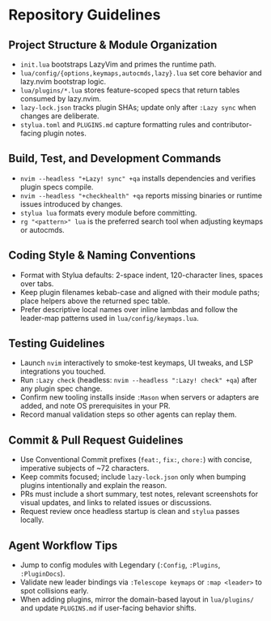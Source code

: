 # Repository Guidelines

## Project Structure & Module Organization
- `init.lua` bootstraps LazyVim and primes the runtime path.
- `lua/config/{options,keymaps,autocmds,lazy}.lua` set core behavior and lazy.nvim bootstrap logic.
- `lua/plugins/*.lua` stores feature-scoped specs that return tables consumed by lazy.nvim.
- `lazy-lock.json` tracks plugin SHAs; update only after `:Lazy sync` when changes are deliberate.
- `stylua.toml` and `PLUGINS.md` capture formatting rules and contributor-facing plugin notes.

## Build, Test, and Development Commands
- `nvim --headless "+Lazy! sync" +qa` installs dependencies and verifies plugin specs compile.
- `nvim --headless "+checkhealth" +qa` reports missing binaries or runtime issues introduced by changes.
- `stylua lua` formats every module before committing.
- `rg "<pattern>" lua` is the preferred search tool when adjusting keymaps or autocmds.

## Coding Style & Naming Conventions
- Format with Stylua defaults: 2-space indent, 120-character lines, spaces over tabs.
- Keep plugin filenames kebab-case and aligned with their module paths; place helpers above the returned spec table.
- Prefer descriptive local names over inline lambdas and follow the leader-map patterns used in `lua/config/keymaps.lua`.

## Testing Guidelines
- Launch `nvim` interactively to smoke-test keymaps, UI tweaks, and LSP integrations you touched.
- Run `:Lazy check` (headless: `nvim --headless ":Lazy! check" +qa`) after any plugin spec change.
- Confirm new tooling installs inside `:Mason` when servers or adapters are added, and note OS prerequisites in your PR.
- Record manual validation steps so other agents can replay them.

## Commit & Pull Request Guidelines
- Use Conventional Commit prefixes (`feat:`, `fix:`, `chore:`) with concise, imperative subjects of ~72 characters.
- Keep commits focused; include `lazy-lock.json` only when bumping plugins intentionally and explain the reason.
- PRs must include a short summary, test notes, relevant screenshots for visual updates, and links to related issues or discussions.
- Request review once headless startup is clean and `stylua` passes locally.

## Agent Workflow Tips
- Jump to config modules with Legendary (`:Config`, `:Plugins`, `:PluginDocs`).
- Validate new leader bindings via `:Telescope keymaps` or `:map <leader>` to spot collisions early.
- When adding plugins, mirror the domain-based layout in `lua/plugins/` and update `PLUGINS.md` if user-facing behavior shifts.

